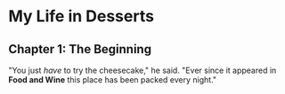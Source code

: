 # My Life in Desserts

## Chapter 1: The Beginning

"You just *have* to try the cheesecake," he said. "Ever since it appeared in **Food and Wine** this place has been packed every night."